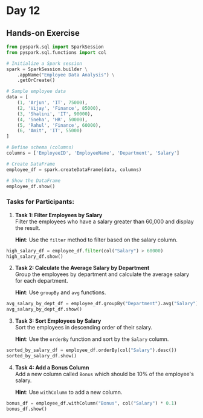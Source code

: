 # Day 12

## Hands-on Exercise
```python
from pyspark.sql import SparkSession
from pyspark.sql.functions import col

# Initialize a Spark session
spark = SparkSession.builder \
    .appName("Employee Data Analysis") \
    .getOrCreate()

# Sample employee data
data = [
    (1, 'Arjun', 'IT', 75000),
    (2, 'Vijay', 'Finance', 85000),
    (3, 'Shalini', 'IT', 90000),
    (4, 'Sneha', 'HR', 50000),
    (5, 'Rahul', 'Finance', 60000),
    (6, 'Amit', 'IT', 55000)
]

# Define schema (columns)
columns = ['EmployeeID', 'EmployeeName', 'Department', 'Salary']

# Create DataFrame
employee_df = spark.createDataFrame(data, columns)

# Show the DataFrame
employee_df.show()
```

### Tasks for Participants:

1. **Task 1: Filter Employees by Salary**  
   Filter the employees who have a salary greater than 60,000 and display the result.

   **Hint**: Use the `filter` method to filter based on the salary column.
```python
high_salary_df = employee_df.filter(col("Salary") > 60000)
high_salary_df.show()
```

2. **Task 2: Calculate the Average Salary by Department**  
   Group the employees by department and calculate the average salary for each department.

   **Hint**: Use `groupBy` and `avg` functions.
```python
avg_salary_by_dept_df = employee_df.groupBy("Department").avg("Salary")
avg_salary_by_dept_df.show()
```

3. **Task 3: Sort Employees by Salary**  
   Sort the employees in descending order of their salary.

   **Hint**: Use the `orderBy` function and sort by the `Salary` column.
```python
sorted_by_salary_df = employee_df.orderBy(col("Salary").desc())
sorted_by_salary_df.show()
```

4. **Task 4: Add a Bonus Column**  
   Add a new column called `Bonus` which should be 10% of the employee's salary.

   **Hint**: Use `withColumn` to add a new column.
```python
bonus_df = employee_df.withColumn("Bonus", col("Salary") * 0.1)
bonus_df.show()
```
